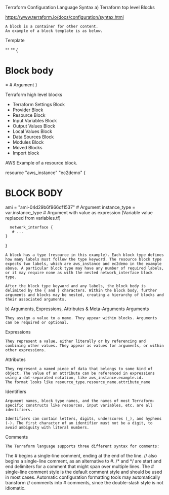 Terraform Configuration Language Syntax
a) Terraform top level Blocks

https://www.terraform.io/docs/configuration/syntax.html

    A block is a container for other content.
    An example of a block template is as below.

Template

 <BLOCK TYPE> "<BLOCK LABEL>" "<BLOCK LABEL>"   {
   # Block body
  <IDENTIFIER> = <EXPRESSION> # Argument
 }


Terraform high level blocks

  - Terraform Settings Block
  - Provider Block
  - Resource Block
  - Input Variables Block
  - Output Values Block
  - Local Values Block
  - Data Sources Block
  - Modules Block
  - Moved Blocks
  - Import block

AWS Example of a resource block.

resource "aws_instance" "ec2demo" {
  # BLOCK BODY
  ami           = "ami-04d29b6f966df1537" # Argument
  instance_type = var.instance_type # Argument with value as expression (Variable value replaced from variables.tf)

      network_interface {
       # ...
    }
  }

    A block has a type (resource in this example). Each block type defines how many labels must follow the type keyword. The resource block type expects two labels, which are aws_instance and ec2demo in the example above. A particular block type may have any number of required labels, or it may require none as with the nested network_interface block type.

    After the block type keyword and any labels, the block body is delimited by the { and } characters. Within the block body, further arguments and blocks may be nested, creating a hierarchy of blocks and their associated arguments.

b) Arguments, Expressions, Attributes & Meta-Arguments
Arguments

    They assign a value to a name. They appear within blocks. Arguments can be required or optional.

Expressions

    They represent a value, either literally or by referencing and combining other values. They appear as values for arguments, or within other expressions.

Attributes

    They represent a named piece of data that belongs to some kind of object. The value of an attribute can be referenced in expressions using a dot-separated notation, like aws_instance.example.id.
    The format looks like resource_type.resource_name.attribute_name

Identifiers

    Argument names, block type names, and the names of most Terraform-specific constructs like resources, input variables, etc. are all identifiers.

    Identifiers can contain letters, digits, underscores (_), and hyphens (-). The first character of an identifier must not be a digit, to avoid ambiguity with literal numbers.

Comments

    The Terraform language supports three different syntax for comments:

The # begins a single-line comment, ending at the end of the line.
// also begins a single-line comment, as an alternative to #.
/* and */ are start and end delimiters for a comment that might span over multiple lines.
The # single-line comment style is the default comment style and should be used in most cases. Automatic configuration formatting tools may automatically transform // comments into # comments, since the double-slash style is not idiomatic.


